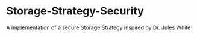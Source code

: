 Storage-Strategy-Security
=========================

A implementation of a secure Storage Strategy inspired by Dr. Jules White
